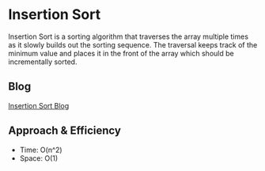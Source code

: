 # Insertion Sort

Insertion Sort is a sorting algorithm that traverses the array multiple times as it slowly builds out the sorting sequence. The traversal keeps track of the minimum value and places it in the front of the array which should be incrementally sorted.

## Blog

[Insertion Sort Blog](BLOG.md)

## Approach & Efficiency

- Time: O(n^2)
- Space: O(1)
